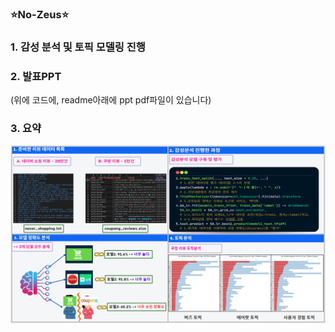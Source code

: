 ### :star:No-Zeus:star:

### 1. 감성 분석 및 토픽 모델링 진행

### 2. 발표PPT
(위에 코드에, readme아래에 ppt pdf파일이 있습니다)

### 3. 요약
![alt text](image.png)